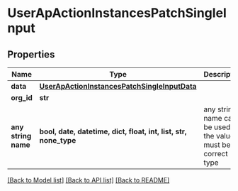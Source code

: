 # UserApActionInstancesPatchSingleInput


## Properties
Name | Type | Description | Notes
------------ | ------------- | ------------- | -------------
**data** | [**UserApActionInstancesPatchSingleInputData**](UserApActionInstancesPatchSingleInputData.md) |  | [optional] 
**org_id** | **str** |  | [optional] 
**any string name** | **bool, date, datetime, dict, float, int, list, str, none_type** | any string name can be used but the value must be the correct type | [optional]

[[Back to Model list]](../README.md#documentation-for-models) [[Back to API list]](../README.md#documentation-for-api-endpoints) [[Back to README]](../README.md)


